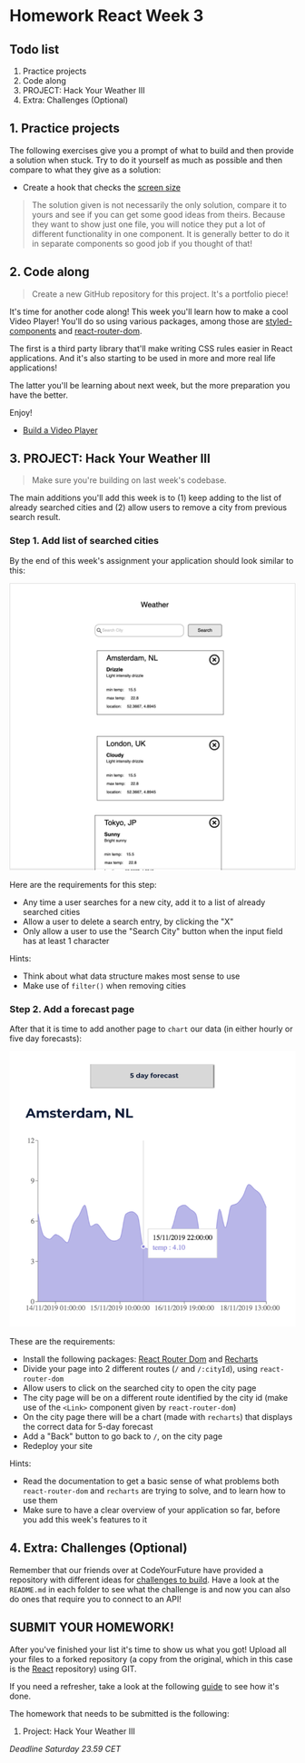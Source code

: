 # Homework React Week 3

## **Todo list**

1. Practice projects
2. Code along
3. PROJECT: Hack Your Weather III
4. Extra: Challenges (Optional)

## **1. Practice projects**
The following exercises give you a prompt of what to build and then provide a solution when stuck. Try to do it yourself as much as possible and then compare to what they give as a solution:

- Create a hook that checks the [screen size](https://epic-react-exercises.vercel.app/react/advanced-hooks/4)

> The solution given is not necessarily the only solution, compare it to yours and see if you can get some good ideas from theirs. Because they want to show just one file, you will notice they put a lot of different functionality in one component. It is generally better to do it in separate components so good job if you thought of that!

## **2. Code along**

> Create a new GitHub repository for this project. It's a portfolio piece!

It's time for another code along! This week you'll learn how to make a cool Video Player! You'll do so using various packages, among those are [styled-components](https://www.npmjs.com/package/styled-components) and [react-router-dom](https://www.npmjs.com/package/react-router-dom).

The first is a third party library that'll make writing CSS rules easier in React applications. And it's also starting to be used in more and more real life applications!

The latter you'll be learning about next week, but the more preparation you have the better.

Enjoy!

- [Build a Video Player](https://www.youtube.com/watch?v=iVRO0toVdYM)

## **3. PROJECT: Hack Your Weather III**

> Make sure you're building on last week's codebase.

The main additions you'll add this week is to (1) keep adding to the list of already searched cities and (2) allow users to remove a city from previous search result.

### Step 1. Add list of searched cities

By the end of this week's assignment your application should look similar to this:

![Week 3 Wireframe](../assets/project/week3.png)

Here are the requirements for this step:

- Any time a user searches for a new city, add it to a list of already searched cities
- Allow a user to delete a search entry, by clicking the "X"
- Only allow a user to use the "Search City" button when the input field has at least 1 character

Hints:

- Think about what data structure makes most sense to use
- Make use of `filter()` when removing cities

### Step 2. Add a forecast page

After that it is time to add another page to `chart` our data (in either hourly or five day forecasts):

![Week 4 Wireframe](../assets/project/week4.png)

These are the requirements:

- Install the following packages: [React Router Dom](https://www.npmjs.com/package/react-router-dom) and [Recharts](https://www.npmjs.com/package/recharts)
-   Divide your page into 2 different routes (`/` and `/:cityId`), using `react-router-dom`
-   Allow users to click on the searched city to open the city page
-   The city page will be on a different route identified by the city id (make use of the `<Link>` component given by `react-router-dom`)
-   On the city page there will be a chart (made with `recharts`) that displays the correct data for 5-day forecast
-   Add a "Back" button to go back to `/`, on the city page
-   Redeploy your site

Hints:

-   Read the documentation to get a basic sense of what problems both `react-router-dom` and `recharts` are trying to solve, and to learn how to use them
-   Make sure to have a clear overview of your application so far, before you add this week's features to it

## **4. Extra: Challenges (Optional)**
Remember that our friends over at CodeYourFuture have provided a repository with different ideas for [challenges to build](https://github.com/CodeYourFuture/cyf-react-challenges). Have a look at the `README.md` in each folder to see what the challenge is and now you can also do ones that require you to connect to an API!

## **SUBMIT YOUR HOMEWORK!**

After you've finished your list it's time to show us what you got! Upload all your files to a forked repository (a copy from the original, which in this case is the [React](https://www.github.com/HackYourHomework/React) repository) using GIT.

If you need a refresher, take a look at the following [guide](../hand-in-homework-guide.md) to see how it's done.

The homework that needs to be submitted is the following:

1. Project: Hack Your Weather III

_Deadline Saturday 23.59 CET_
